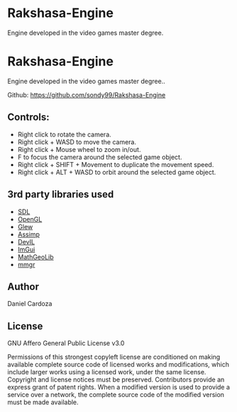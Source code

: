 # Rakshasa-Engine
Engine developed in the video games master degree.



# Rakshasa-Engine

Engine developed in the video games master degree..

Github: https://github.com/sondy99/Rakshasa-Engine

##  Controls:

* Right click to rotate the camera.
* Right click + WASD to move the camera.
* Right click + Mouse wheel to zoom in/out.
* F to focus the camera around the selected game object.
* Right click + SHIFT + Movement to duplicate the movement speed.
* Right click + ALT + WASD to orbit around the selected game object.

## 3rd party libraries used
* [SDL](https://www.libsdl.org/download-2.0.php)
* [OpenGL](https://www.opengl.org/)
* [Glew](https://github.com/nigels-com/glew)
* [Assimp](https://github.com/assimp/assimp)
* [DevIL](http://openil.sourceforge.net/)
* [ImGui](https://github.com/ocornut/imgui)
* [MathGeoLib](https://github.com/juj/MathGeoLib)
* [mmgr](http://www.flipcode.com/archives/Presenting_A_Memory_Manager.shtml)

## Author

Daniel Cardoza

## License

GNU Affero General Public License v3.0

Permissions of this strongest copyleft license are conditioned on making available complete source code of licensed works and modifications, which include larger works using a licensed work, under the same license. Copyright and license notices must be preserved. Contributors provide an express grant of patent rights. When a modified version is used to provide a service over a network, the complete source code of the modified version must be made available.
